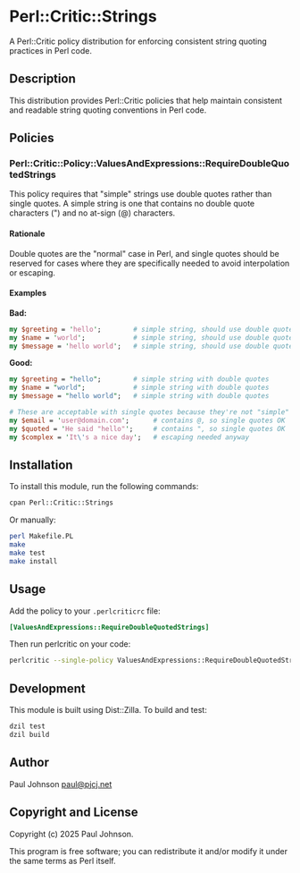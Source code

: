 # Perl::Critic::Strings

A Perl::Critic policy distribution for enforcing consistent string quoting practices in Perl code.

## Description

This distribution provides Perl::Critic policies that help maintain consistent and readable string quoting conventions in Perl code.

## Policies

### Perl::Critic::Policy::ValuesAndExpressions::RequireDoubleQuotedStrings

This policy requires that "simple" strings use double quotes rather than single quotes. A simple string is one that contains no double quote characters (") and no at-sign (@) characters.

#### Rationale

Double quotes are the "normal" case in Perl, and single quotes should be reserved for cases where they are specifically needed to avoid interpolation or escaping.

#### Examples

**Bad:**

```perl
my $greeting = 'hello';        # simple string, should use double quotes
my $name = 'world';            # simple string, should use double quotes
my $message = 'hello world';   # simple string, should use double quotes
```

**Good:**

```perl
my $greeting = "hello";        # simple string with double quotes
my $name = "world";            # simple string with double quotes
my $message = "hello world";   # simple string with double quotes

# These are acceptable with single quotes because they're not "simple"
my $email = 'user@domain.com';      # contains @, so single quotes OK
my $quoted = 'He said "hello"';     # contains ", so single quotes OK
my $complex = 'It\'s a nice day';   # escaping needed anyway
```

## Installation

To install this module, run the following commands:

```bash
cpan Perl::Critic::Strings
```

Or manually:

```bash
perl Makefile.PL
make
make test
make install
```

## Usage

Add the policy to your `.perlcriticrc` file:

```ini
[ValuesAndExpressions::RequireDoubleQuotedStrings]
```

Then run perlcritic on your code:

```bash
perlcritic --single-policy ValuesAndExpressions::RequireDoubleQuotedStrings MyScript.pl
```

## Development

This module is built using Dist::Zilla. To build and test:

```bash
dzil test
dzil build
```

## Author

Paul Johnson <paul@pjcj.net>

## Copyright and License

Copyright (c) 2025 Paul Johnson.

This program is free software; you can redistribute it and/or modify
it under the same terms as Perl itself.
